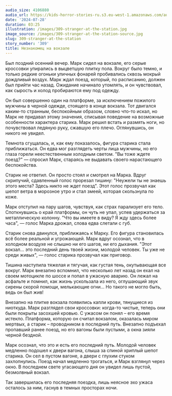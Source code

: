 ```yaml
---
audio_size: 4106880
audio_url: https://kids-horror-stories-ru.s3.eu-west-1.amazonaws.com/audio/309-stranger-at-the-station.mp3
date: '2024-07-28'
duration: 03:25
illustration: /images/309-stranger-at-the-station.jpg
image_source: /images/309-stranger-at-the-station-source.jpg
slug: 309-stranger-at-the-station
story_number: '309'
title: Незнакомец на вокзале
---
```


Был поздний осенний вечер. Марк сидел на вокзале, его серые кроссовки упирались в выцветшую плитку пола. Вокруг было темно, и только редкие огоньки уличных фонарей пробивались сквозь мокрый дождливый воздух. Марк ждал поезд, который, по расписанию, должен был прийти час назад. Ожидание начинало утомлять, и он чувствовал, как сырость и холод пробираются ему под одежду.

Он был совершенно один на платформе, за исключением пожилого мужчины в черной одежде, стоящего в конце вокзала. Тот двигался каким-то странным, беспокойным образом, словно что-то искал, но Марк не придавал этому значения, списывая поведение на возможные особенности характера старика. Марк решил встать и размять ноги, но почувствовал ледяную руку, сжавшую его плечо. Оглянувшись, он никого не увидел.

Темнота сгущалась, и, как ему показалось, фигура старика стала приближаться. Он едва мог разглядеть черты лица мужчины, но его глаза горели неестественным холодным светом. "Вы тоже ждете поезд?" — спросил Марк, стараясь не выдавать своего нарастающего беспокойства.

Старик не ответил. Он просто стоял и смотрел на Марка. Вдруг скрипучий, сдавленный голос прорезал тишину: "Неужели ты не знаешь этого места? Здесь никто не ждет поезд". Этот голос прозвучал как шепот ветра в морозное утро и стал змеей, которая скользнула по коже.

Марк отступил на пару шагов, чувствуя, как страх парализует его тело. Споткнувшись о край платформы, он чуть не упал, успев удержаться за металлическую колонну. "Что вы имеете в виду? Я жду здесь более часа", — голос Марка дрожал, слова едва слетали с губ.

Старик снова двинулся, приближаясь к Марку. Его фигура становилась всё более реальной и угрожающей. Марк вдруг осознал, что в холодном воздухе не слышно ни его шагов, ни его дыхания. "Этот вокзал... это последний день твоей жизни, молодой человек. Ты уже не среди живых", — голос старика прозвучал как приговор.

Тишина наступила тяжелая и тягучая, как густая тень, окутывающая все вокруг. Марк внезапно вспомнил, что несколько лет назад он ехал на своем мотоцикле по шоссе и попал в ужасную аварию. Он лежал на асфальте и помнил, как жизнь ускользала из него, оглушающий звук сирены скорой помощи, мелькающие огни... Но такого не могло быть, ведь он был жив!

Внезапно на плитке вокзала появились капли крови, тянущиеся из ниоткуда. Марк разглядел свои кроссовки: когда-то чистые, теперь они были покрыты засохшей кровью. С ужасом он понял – его время истекло. Платформа, которую он считал вокзалом, оказалась миром мертвых, а старик – проводником в последний путь. Внезапно подъехал пропавший ранее поезд, но его вагоны были пустыми, а окна зияли черной бездной.

Марк осознал, что это и есть его последний путь. Молодой человек медленно подошел к двери вагона, слыша за спиной хриплый шепот старика. Он сел в пустом вагоне, а двери с глухим стуком захлопнулись. Поезд начал медленно трогаться, и Марк взглянул через окно. В последнем свете угасающего дня он увидел лишь пустой, безмолвный вокзал.

Так завершилась его последняя поездка, лишь неясное эхо ужаса осталось за ним, гаснув в темных просторах ночи.